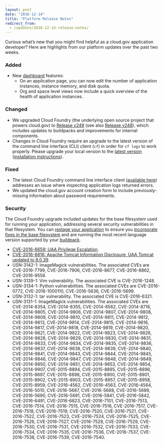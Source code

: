 ```yaml
---
layout: post
date: "2016-12-14"
title: "Platform Release Notes"
redirect_from:
  - /updates/2016-12-14-release-notes/
---
```


Curious what’s new that you might find helpful as a cloud.gov application developer? Here are highlights from our platform updates over the past two weeks.
<!--more-->

### Added
- New [dashboard](https://dashboard.fr.cloud.gov) features:
  - On an application page, you can now edit the number of application instances, instance memory, and disk quota.
  - Org and space level views now include a quick overview of the health of application instances.

### Changed
- We upgraded Cloud Foundry (the underlying open source project that powers cloud.gov) to [Release v249](https://github.com/cloudfoundry/cf-release/releases/tag/v249) (see also [Release v248](https://github.com/cloudfoundry/cf-release/releases/tag/v248)), which includes updates to buildpacks and improvements for internal components.
- Changes in Cloud Foundry require an upgrade to the latest version of the command line interface (CLI) client (`cf`) in order for `cf logs` to work properly. Please upgrade your local version to the [latest version](https://github.com/cloudfoundry/cli/releases/latest) ([installation instructions](https://docs.cloudfoundry.org/cf-cli/install-go-cli.html)).

### Fixed
- The latest Cloud Foundry command line interface client ([available here](https://github.com/cloudfoundry/cli/releases/latest)) addresses an issue where inspecting application logs returned errors.
- We updated the cloud.gov account creation form to include previously-missing information about password requirements.

### Security
The Cloud Foundry upgrade included updates for the base filesystem used for running your application, addressing several security vulnerabilities in that filesystem. You can [restage your application](https://cli.cloudfoundry.org/en-US/cf/restage.html) to ensure you [incorporate fixes in the base filesystem](https://docs.cloudfoundry.org/devguide/deploy-apps/stacks.html#cli-commands) and are running the most recent language version supported by your [buildpack](https://docs.cloudfoundry.org/buildpacks/).

- [CVE-2016-6659: UAA Privilege Escalation](https://pivotal.io/security/cve-2016-6659).
- [CVE-2016-6816: Apache Tomcat Information Disclosure, UAA Tomcat updated to 8.0.39](https://tomcat.apache.org/security-9.html).
- USN-3142-1: ImageMagick vulnerabilities. The associated CVEs are CVE-2016-7799, CVE-2016-7906, CVE-2016-8677, CVE-2016-8862, CVE-2016-9556.
- USN-3139-1: Vim vulnerability. The associated CVE is CVE-2016-1248.
- USN-3134-1: Python vulnerabilities. The associated CVEs are CVE-2016-0772, CVE-2016-1000110, CVE-2016-5636, CVE-2016-5699.
- USN-3132-1: tar vulnerability. The associated CVE is CVE-2016-6321.
- USN-3131-1: ImageMagick vulnerabilities. The associated CVEs are CVE-2014-8354, CVE-2014-8355, CVE-2014-8562, CVE-2014-8716, CVE-2014-9805, CVE-2014-9806, CVE-2014-9807, CVE-2014-9808, CVE-2014-9809, CVE-2014-9810, CVE-2014-9811, CVE-2014-9812, CVE-2014-9813, CVE-2014-9814, CVE-2014-9815, CVE-2014-9816, CVE-2014-9817, CVE-2014-9818, CVE-2014-9819, CVE-2014-9820, CVE-2014-9821, CVE-2014-9822, CVE-2014-9823, CVE-2014-9826, CVE-2014-9828, CVE-2014-9829, CVE-2014-9830, CVE-2014-9831, CVE-2014-9833, CVE-2014-9834, CVE-2014-9835, CVE-2014-9836, CVE-2014-9837, CVE-2014-9838, CVE-2014-9839, CVE-2014-9840, CVE-2014-9841, CVE-2014-9843, CVE-2014-9844, CVE-2014-9845, CVE-2014-9846, CVE-2014-9847, CVE-2014-9848, CVE-2014-9849, CVE-2014-9850, CVE-2014-9851, CVE-2014-9853, CVE-2014-9854, CVE-2014-9907, CVE-2015-8894, CVE-2015-8895, CVE-2015-8896, CVE-2015-8897, CVE-2015-8898, CVE-2015-8900, CVE-2015-8901, CVE-2015-8902, CVE-2015-8903, CVE-2015-8957, CVE-2015-8958, CVE-2015-8959, CVE-2016-4562, CVE-2016-4563, CVE-2016-4564, CVE-2016-5010, CVE-2016-5687, CVE-2016-5688, CVE-2016-5689, CVE-2016-5690, CVE-2016-5691, CVE-2016-5841, CVE-2016-5842, CVE-2016-6491, CVE-2016-6823, CVE-2016-7101, CVE-2016-7513, CVE-2016-7514, CVE-2016-7515, CVE-2016-7516, CVE-2016-7517, CVE-2016-7518, CVE-2016-7519, CVE-2016-7520, CVE-2016-7521, CVE-2016-7522, CVE-2016-7523, CVE-2016-7524, CVE-2016-7525, CVE-2016-7526, CVE-2016-7527, CVE-2016-7528, CVE-2016-7529, CVE-2016-7530, CVE-2016-7531, CVE-2016-7532, CVE-2016-7533, CVE-2016-7534, CVE-2016-7535, CVE-2016-7536, CVE-2016-7537, CVE-2016-7538, CVE-2016-7539, CVE-2016-7540.

